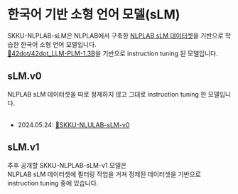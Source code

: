 # 한국어 기반 소형 언어 모델(sLM)

SKKU-NLPLAB-sLM은 NLPLAB에서 구축한 [NLPLAB sLM 데이터셋](https://github.com/NLPlab-skku/DATA/tree/main/sLM)을 기반으로 학습한 한국어 소형 언어 모델입니다.<br/>
[🤗42dot/42dot_LLM-PLM-1.3B](https://huggingface.co/42dot/42dot_LLM-PLM-1.3B)을 기반으로 instruction tuning 된 모델입니다.


## sLM.v0
NLPLAB sLM 데이터셋을 따로 정제하지 않고 그대로 instruction tuning 한 모델입니다.<br/><br/>

- 2024.05.24: [🤗SKKU-NLULAB-sLM-v0](https://huggingface.co/NLPlab-skku/42dot_v0) <br/>

## sLM.v1

추후 공개할 SKKU-NLPLAB-sLM-v1 모델은 <br/>
NLPLAB sLM 데이터셋에 필터링 작업을 거쳐 정제된 데이터셋을 기반으로 instruction tuning 중에 있습니다.
